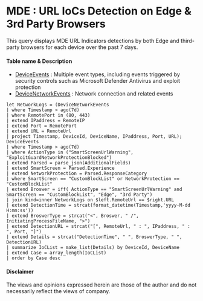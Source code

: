 # MDE : URL IoCs Detection on Edge & 3rd Party Browsers
This query displays MDE URL Indicators detections by both Edge and third-party browsers for each device over the past 7 days.

#### Table name & Description
- [DeviceEvents](https://learn.microsoft.com/en-us/microsoft-365/security/defender/advanced-hunting-deviceevents-table?view=o365-worldwide) :	Multiple event types, including events triggered by security controls such as Microsoft Defender Antivirus and exploit protection
- [DeviceNetworkEvents](https://learn.microsoft.com/en-us/microsoft-365/security/defender/advanced-hunting-devicenetworkevents-table?view=o365-worldwide) : 	Network connection and related events

```kusto
let NetworkLogs = (DeviceNetworkEvents
| where Timestamp > ago(7d)
| where RemotePort in (80, 443)
| extend IPaddress = RemoteIP
| extend Port = RemotePort
| extend URL = RemoteUrl
| project Timestamp, DeviceId, DeviceName, IPaddress, Port, URL);
DeviceEvents
| where Timestamp > ago(7d)
| where ActionType in ("SmartScreenUrlWarning", "ExploitGuardNetworkProtectionBlocked")
| extend Parsed = parse_json(AdditionalFields)
| extend SmartScreen = Parsed.Experience
| extend NetworkProtection = Parsed.ResponseCategory
| where SmartScreen == "CustomBlockList" or NetworkProtection == "CustomBlockList"
| extend Broswer = iff( ActionType == "SmartScreenUrlWarning" and SmartScreen == "CustomBlockList", "Edge", "3rd Party")
| join kind=inner NetworkLogs on $left.RemoteUrl == $right.URL
| extend DetectionTime = strcat(format_datetime(Timestamp,'yyyy-M-dd H:mm:ss'))
| extend BroswerType = strcat("<", Broswer, " /", InitiatingProcessFileName, ">")
| extend DetectionURL = strcat("[", RemoteUrl, " : ", IPaddress, " : ", Port, "]")
| extend Details = strcat("DetectionTime", " ", BroswerType, " ", DetectionURL)
| summarize IoCList = make_list(Details) by DeviceId, DeviceName
| extend Case = array_length(IoCList)
| order by Case desc 
```

#### <Result> 

#### Disclaimer
The views and opinions expressed herein are those of the author and do not necessarily reflect the views of company.

